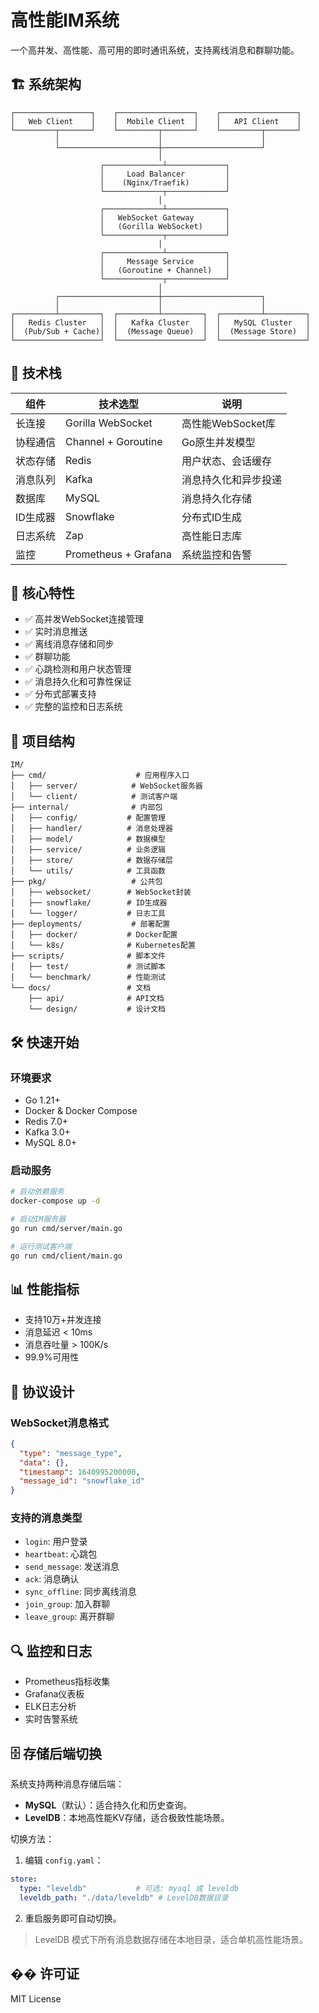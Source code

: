 # 高性能IM系统

一个高并发、高性能、高可用的即时通讯系统，支持离线消息和群聊功能。

## 🏗️ 系统架构

```
┌─────────────────┐    ┌─────────────────┐    ┌─────────────────┐
│   Web Client    │    │  Mobile Client  │    │   API Client    │
└─────────┬───────┘    └─────────┬───────┘    └─────────┬───────┘
          │                      │                      │
          └──────────────────────┼──────────────────────┘
                                 │
                    ┌─────────────┴─────────────┐
                    │     Load Balancer         │
                    │    (Nginx/Traefik)        │
                    └─────────────┬─────────────┘
                                 │
                    ┌─────────────┴─────────────┐
                    │   WebSocket Gateway       │
                    │   (Gorilla WebSocket)     │
                    └─────────────┬─────────────┘
                                 │
                    ┌─────────────┴─────────────┐
                    │     Message Service       │
                    │   (Goroutine + Channel)   │
                    └─────────────┬─────────────┘
                                 │
          ┌──────────────────────┼──────────────────────┐
          │                      │                      │
┌─────────┴─────────┐  ┌─────────┴─────────┐  ┌─────────┴─────────┐
│   Redis Cluster   │  │   Kafka Cluster   │  │   MySQL Cluster   │
│  (Pub/Sub + Cache)│  │  (Message Queue)  │  │  (Message Store)  │
└───────────────────┘  └───────────────────┘  └───────────────────┘
```

## 🔧 技术栈

| 组件 | 技术选型 | 说明 |
|------|----------|------|
| 长连接 | Gorilla WebSocket | 高性能WebSocket库 |
| 协程通信 | Channel + Goroutine | Go原生并发模型 |
| 状态存储 | Redis | 用户状态、会话缓存 |
| 消息队列 | Kafka | 消息持久化和异步投递 |
| 数据库 | MySQL | 消息持久化存储 |
| ID生成器 | Snowflake | 分布式ID生成 |
| 日志系统 | Zap | 高性能日志库 |
| 监控 | Prometheus + Grafana | 系统监控和告警 |

## 🚀 核心特性

- ✅ 高并发WebSocket连接管理
- ✅ 实时消息推送
- ✅ 离线消息存储和同步
- ✅ 群聊功能
- ✅ 心跳检测和用户状态管理
- ✅ 消息持久化和可靠性保证
- ✅ 分布式部署支持
- ✅ 完整的监控和日志系统

## 📁 项目结构

```
IM/
├── cmd/                    # 应用程序入口
│   ├── server/            # WebSocket服务器
│   └── client/            # 测试客户端
├── internal/              # 内部包
│   ├── config/           # 配置管理
│   ├── handler/          # 消息处理器
│   ├── model/            # 数据模型
│   ├── service/          # 业务逻辑
│   ├── store/            # 数据存储层
│   └── utils/            # 工具函数
├── pkg/                   # 公共包
│   ├── websocket/        # WebSocket封装
│   ├── snowflake/        # ID生成器
│   └── logger/           # 日志工具
├── deployments/           # 部署配置
│   ├── docker/           # Docker配置
│   └── k8s/              # Kubernetes配置
├── scripts/              # 脚本文件
│   ├── test/             # 测试脚本
│   └── benchmark/        # 性能测试
└── docs/                 # 文档
    ├── api/              # API文档
    └── design/           # 设计文档
```

## 🛠️ 快速开始

### 环境要求

- Go 1.21+
- Docker & Docker Compose
- Redis 7.0+
- Kafka 3.0+
- MySQL 8.0+

### 启动服务

```bash
# 启动依赖服务
docker-compose up -d

# 启动IM服务器
go run cmd/server/main.go

# 运行测试客户端
go run cmd/client/main.go
```

## 📊 性能指标

- 支持10万+并发连接
- 消息延迟 < 10ms
- 消息吞吐量 > 100K/s
- 99.9%可用性

## 📝 协议设计

### WebSocket消息格式

```json
{
  "type": "message_type",
  "data": {},
  "timestamp": 1640995200000,
  "message_id": "snowflake_id"
}
```

### 支持的消息类型

- `login`: 用户登录
- `heartbeat`: 心跳包
- `send_message`: 发送消息
- `ack`: 消息确认
- `sync_offline`: 同步离线消息
- `join_group`: 加入群聊
- `leave_group`: 离开群聊

## 🔍 监控和日志

- Prometheus指标收集
- Grafana仪表板
- ELK日志分析
- 实时告警系统

## 🗄️ 存储后端切换

系统支持两种消息存储后端：

- **MySQL**（默认）：适合持久化和历史查询。
- **LevelDB**：本地高性能KV存储，适合极致性能场景。

切换方法：

1. 编辑 `config.yaml`：

```yaml
store:
  type: "leveldb"           # 可选: mysql 或 leveldb
  leveldb_path: "./data/leveldb" # LevelDB数据目录
```

2. 重启服务即可自动切换。

> LevelDB 模式下所有消息数据存储在本地目录，适合单机高性能场景。

## �� 许可证

MIT License 